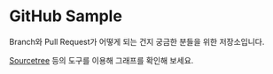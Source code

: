 # GitHub Sample

Branch와 Pull Request가 어떻게 되는 건지 궁금한 분들을 위한 저장소입니다.

[Sourcetree](https://www.sourcetreeapp.com/) 등의 도구를 이용해
그래프를 확인해 보세요.
